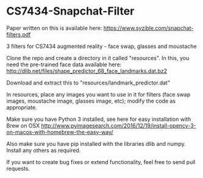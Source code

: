 # CS7434-Snapchat-Filter
Paper written on this is available here: https://www.syzible.com/snapchat-filters.pdf

3 filters for CS7434 augmented reality - face swap, glasses and moustache

Clone the repo and create a directory in it called "resources". In this, you need the pre-trained face data available here:
http://dlib.net/files/shape_predictor_68_face_landmarks.dat.bz2

Download and extract this to "resources/landmark_predictor.dat"

In resources, place any images you want to use in it for filters (face swap images, moustache image, glasses image, etc); modify the code as appropriate.

Make sure you have Python 3 installed, see here for easy installation with Brew on OSX http://www.pyimagesearch.com/2016/12/19/install-opencv-3-on-macos-with-homebrew-the-easy-way/

Also make sure you have pip installed with the libraries dlib and numpy. Install any others as required.

If you want to create bug fixes or extend functionality, feel free to send pull requests.
